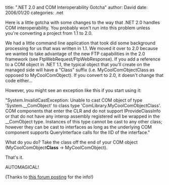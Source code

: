 
title: ".NET 2.0 and COM Interoperability Gotcha"
author: David
date: 2006/01/20
categories: .net

Here is a little gotcha with some changes to the way that .NET 2.0 handles COM interoperability. You probably won't run into this problem unless you're converting a project from 1.1 to 2.0.

We had a little command line application that took did some background processing for us that was written in 1.1. We moved it over to 2.0 because we wanted to take advantage of the new FTP capabilities in the 2.0 framework (see FtpWebRequest/FtpWebResponse). If you add a reference to a COM object in .NET 1.1, the typical object that you'll create on the managed side will have a "Class" suffix (i.e. MyCoolComObjectClass as opposed to MyCoolComObject). If you convert to 2.0, it doesn't change that code either...

However, you might see an exception like this if you start using it:

"System.InvalidCastException: Unable to cast COM object of type 'System.\_\_ComObject' to class type 'ComLibrary.MyCoolComObjectClass'. COM components that enter the CLR and do not support IProvideClassInfo or that do not have any interop assembly registered will be wrapped in the \_\_ComObject type. Instances of this type cannot be cast to any other class; however they can be cast to interfaces as long as the underlying COM component supports QueryInterface calls for the IID of the interface."

What do you do? Take the class off the end of your COM object (MyCoolComObject**Class** -&gt; MyCoolComObject).

That's it.

AUTOMAGICAL!

(Thanks to [this forum posting](http://forums.microsoft.com/MSDN/ShowPost.aspx?PostID=189133&SiteID=1) for the info!)

